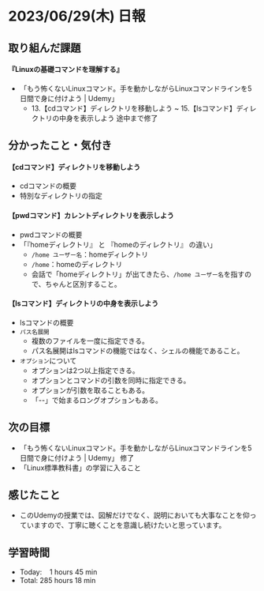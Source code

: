 # 2023/06/29(木) 日報
## 取り組んだ課題
#### 『Linuxの基礎コマンドを理解する』
- 「もう怖くないLinuxコマンド。手を動かしながらLinuxコマンドラインを5日間で身に付けよう | Udemy」
  - 13.【cdコマンド】ディレクトリを移動しよう ~ 15.【lsコマンド】ディレクトリの中身を表示しよう 途中まで修了

## 分かったこと・気付き
#### 【cdコマンド】ディレクトリを移動しよう
- cdコマンドの概要
- 特別なディレクトリの指定

#### 【pwdコマンド】カレントディレクトリを表示しよう
- pwdコマンドの概要
- 「『homeディレクトリ』 と 『homeのディレクトリ』 の違い」
  - `/home ユーザー名`：homeディレクトリ
  - `/home`：homeのディレクトリ
  - 会話で「homeディレクトリ」が出てきたら、`/home ユーザー名`を指すので、ちゃんと区別すること。

#### 【lsコマンド】ディレクトリの中身を表示しよう
- lsコマンドの概要
- `パス名展開`
  - 複数のファイルを一度に指定できる。
  - パス名展開はlsコマンドの機能ではなく、シェルの機能であること。
- `オプション`について
  - オプションは2つ以上指定できる。
  - オプションとコマンドの引数を同時に指定できる。
  - オプションが引数を取ることもある。
  - 「--」で始まるロングオプションもある。

## 次の目標
- 「もう怖くないLinuxコマンド。手を動かしながらLinuxコマンドラインを5日間で身に付けよう | Udemy」 修了
- 「Linux標準教科書」の学習に入ること

## 感じたこと
- このUdemyの授業では、図解だけでなく、説明においても大事なことを仰っていますので、丁寧に聴くことを意識し続けたいと思っています。

## 学習時間
- Today:&nbsp;&nbsp;&nbsp; 1 hours 45 min
- Total: 285 hours 18 min
